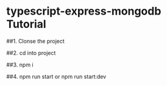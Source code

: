 # typescript-express-mongodb Tutorial

##1. Clonse the project

##2. cd into project

##3. npm i

##4. npm run start or npm run start:dev
